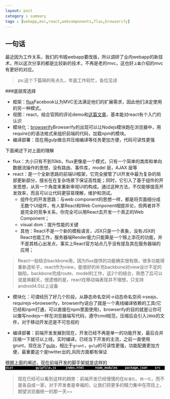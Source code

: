 ```yaml
---
layout: post
category : summary
tags : [webapp,mvc,react,webcomponents,flux,browserify] 
---
```


## 一句话
最近因为工作关系，我们的书城webapp要改版，所以调研了业内webapp的新技术，所以这次分享的都是比较新的技术，不再是老的mvc，这也好`上篇`介绍的mvc有更好的对应。

> ps:这个下篇隔的有点久，年底工作较忙，各位见谅

###底层库选择

* 框架：[flux](http://facebook.github.io/flux/)Facebook认为MVC无法满足他们的扩展需求，因此他们决定使用的另一种模式。
* 视图：react，结合官网的评论demo和[这篇文章](http://www.infoq.com/cn/articles/subversion-front-end-ui-development-framework-react)，基本能对react有个入门的认识
* 模块化：[browserify](http://browserify.org/)Browserify的出现可以让Nodejs模块跑在浏览器中，用require()的语法格式来组织前端的代码，加载npm的模块。
* 编译部署：现在用gulp做合并压缩编译等任务更加方便，代码可读性更强

下面阐述下对上面的理解

* flux：大小只有不到10kb，flux更像是一个模式，只有一个简单的类库和单向数据流操作的思想，没有路由、事件库，model 层，AJAX 层等
* react：是一个全新思路的前端UI框架，它完全接管了UI开发中最为复杂的局部更新部分，擅长在在复杂场景下保证高性能；同时，它引入了基于组件的开发思想，从另一个角度来重新审视UI的构成。通过这种方法，不仅能够提高开发效率，而且可以让代码更容易理解，维护和测试。
	* 组件化的开发思路：与web component的思想一样，都是将页面细分成无数个UI组件，有人拿React和Web Component相提并论，但两者并不是完全的竞争关系，你完全可以用React去开发一个真正的Web Component；
	* visual dom：提升性能的关键
	* 其他：React不是一个新的模板语言，JSX只是一个表象，没有JSX的React也能工作，服务器端Render能力只能算是一个锦上添花的功能，并不是其核心出发点，事实上React官方站点几乎没有提及其在服务器端的应用；

> React一般结合backbone用，因为flux提供的功能确实很有限，很多功能得重新造轮子，react作为view，能很好的补充backbone对view设计不足的缺陷，backbone完成route、model的工作，这2个的结合，熟悉了后可以说是爽翻天，很遗憾的是，react在移动端表现并不理想，只支持android4.0以上设备

* 模块化：可谓经历了好几个阶段，从静态命名空间->动态命名空间->seajs、requirejs->browserify，browserify说白了就是一个离线编译依赖的工具(它已经和npm打通，可以直接在npm里面使用)，browserify的目的就是让你可以像写nodejs一样在浏览器端写代码，遵守cmd规范，压缩后会引入`20kb`的文件，对于移动开发还是不可忽视的

* 编译部署：前端开发发展到现在，开发已经不再是单一的功能开发，最后合并压缩一下就可以上线，实时编译，已经当下开发的主流，之前一直使用grunt，现在出了[gulp](http://markpop.github.io/2014/09/17/Gulp%E5%85%A5%E9%97%A8%E6%95%99%E7%A8%8B/)，相比于`grunt`，`gulp`的可读性更强，功能配置更加方便，最重要这个是twitter出的,风险方面都有保证

根据上面的阐述，现在前端开发的脚手架就是这样的
<img src='/assets/articles/2015-01-02/index.png' />

> 现在已经可以看到这样的趋势：前端开发已经慢慢的在`标准化`、`统一化`，而不是各自成一家，对于开发者是幸福的，让我们将更多的精力集中在项目上，期望浏览器统一的那一天~~
